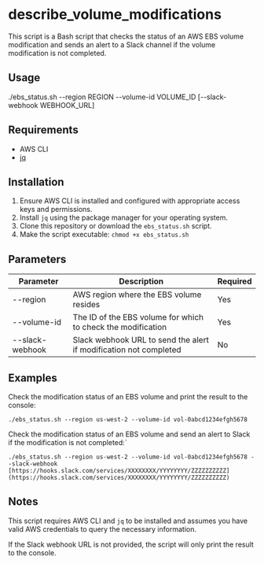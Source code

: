 # describe_volume_modifications

This script is a Bash script that checks the status of an AWS EBS volume modification and sends an alert to a Slack channel if the volume modification is not completed.

## Usage

./ebs_status.sh --region REGION --volume-id VOLUME_ID [--slack-webhook WEBHOOK_URL]

## Requirements

- AWS CLI
- [jq](https://stedolan.github.io/jq/)

## Installation

1. Ensure AWS CLI is installed and configured with appropriate access keys and permissions.
2. Install `jq` using the package manager for your operating system.
3. Clone this repository or download the `ebs_status.sh` script.
4. Make the script executable: `chmod +x ebs_status.sh`

## Parameters

| Parameter        | Description                                                   | Required |
|------------------|---------------------------------------------------------------|----------|
| --region         | AWS region where the EBS volume resides                       | Yes      |
| --volume-id      | The ID of the EBS volume for which to check the modification  | Yes      |
| --slack-webhook  | Slack webhook URL to send the alert if modification not completed | No     |

## Examples

Check the modification status of an EBS volume and print the result to the console: 

`./ebs_status.sh --region us-west-2 --volume-id vol-0abcd1234efgh5678`

Check the modification status of an EBS volume and send an alert to Slack if the modification is not completed:` 

`./ebs_status.sh --region us-west-2 --volume-id vol-0abcd1234efgh5678 --slack-webhook [https://hooks.slack.com/services/XXXXXXXX/YYYYYYYY/ZZZZZZZZZZ](https://hooks.slack.com/services/XXXXXXXX/YYYYYYYY/ZZZZZZZZZZ)`

## Notes

This script requires AWS CLI and `jq` to be installed and assumes you have valid AWS credentials to query the necessary information.

If the Slack webhook URL is not provided, the script will only print the result to the console.

